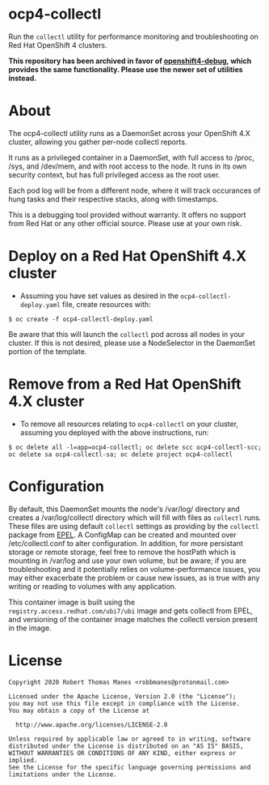 # ocp4-collectl
Run the `collectl` utility for performance monitoring and troubleshooting on Red Hat OpenShift 4 clusters.

**This repository has been archived in favor of [openshift4-debug](https://github.com/robbmanes/openshift4-debug), which provides the same functionality.  Please use the newer set of utilities instead.**

# About
The ocp4-collectl utility runs as a DaemonSet across your OpenShift 4.X cluster, allowing you gather per-node collectl reports.

It runs as a privileged container in a DaemonSet, with full access to /proc, /sys, and /dev/mem, and with root access to the node.  It runs in its own security context, but has full privileged access as the root user.

Each pod log will be from a different node, where it will track occurances of hung tasks and their respective stacks, along with timestamps.

This is a debugging tool provided without warranty.  It offers no support from Red Hat or any other official source.  Please use at your own risk.

# Deploy on a Red Hat OpenShift 4.X cluster
- Assuming you have set values as desired in the `ocp4-collectl-deploy.yaml` file, create resources with:
```
$ oc create -f ocp4-collectl-deploy.yaml
```
Be aware that this will launch the `collectl` pod across all nodes in your cluster.  If this is not desired, please use a NodeSelector in the DaemonSet portion of the template.

# Remove from a Red Hat OpenShift 4.X cluster
- To remove all resources relating to `ocp4-collectl` on your cluster, assuming you deployed with the above instructions, run:
```
$ oc delete all -l=app=ocp4-collectl; oc delete scc ocp4-collectl-scc; oc delete sa ocp4-collectl-sa; oc delete project ocp4-collectl
```

# Configuration
By default, this DaemonSet mounts the node's /var/log/ directory and creates a /var/log/collectl directory which will fill with files as `collectl` runs.  These files are using default `collectl` settings as providing by the `collectl` package from [EPEL](https://fedoraproject.org/wiki/EPEL).  A ConfigMap can be created and mounted over /etc/collectl.conf to alter configuration.  In addition, for more persistant storage or remote storage, feel free to remove the hostPath which is mounting in /var/log and use your own volume, but be aware; if you are troubleshooting and it potentially relies on volume-performance issues, you may either exacerbate the problem or cause new issues, as is true with any writing or reading to volumes with any application.

This container image is built using the `registry.access.redhat.com/ubi7/ubi` image and gets collectl from EPEL, and versioning of the container image matches the collectl version present in the image.

# License
    Copyright 2020 Robert Thomas Manes <robbmanes@protonmail.com>

    Licensed under the Apache License, Version 2.0 (the "License");
    you may not use this file except in compliance with the License.
    You may obtain a copy of the License at

      http://www.apache.org/licenses/LICENSE-2.0

    Unless required by applicable law or agreed to in writing, software
    distributed under the License is distributed on an "AS IS" BASIS,
    WITHOUT WARRANTIES OR CONDITIONS OF ANY KIND, either express or implied.
    See the License for the specific language governing permissions and
    limitations under the License.
